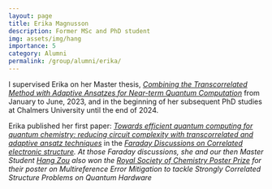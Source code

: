 ```yaml
---
layout: page
title: Erika Magnusson 
description: Former MSc and PhD student
img: assets/img/hang
importance: 5
category: Alumni 
permalink: /group/alumni/erika/
---
```


I supervised Erika on her Master thesis, <a href='https://odr.chalmers.se/items/9c093b7a-ec5a-4a87-9515-3500c16b723f'><i>Combining the Transcorrelated Method with Adaptive Ansatzes for Near-term Quantum Computation</i></a> from January to June, 2023, and in the beginning of her subsequent PhD studies at Chalmers University until the end of 2024. 

Erika published her first paper: <a href='https://pubs.rsc.org/en/content/articlehtml/2024/fd/d4fd00039k'><i>Towards efficient quantum computing for quantum chemistry: reducing circuit complexity with transcorrelated and adaptive ansatz techniques</i></a> in the <a href='https://www.rsc.org/events/detail/75251/correlated-electronic-structure-faraday-discussion'><i>Faraday Discussions on Correlated electronic structure<i></a>. 
At those Faraday discussions, she and our then Master Student <a href='/group/alumni/hang'>Hang Zou</a> also won the <a href='news/news_talk_faraday2/'>Royal Society of Chemistry Poster Prize</a> for their poster on <i>Multireference Error Mitigation to tackle Strongly Correlated Structure Problems on Quantum Hardware</i>